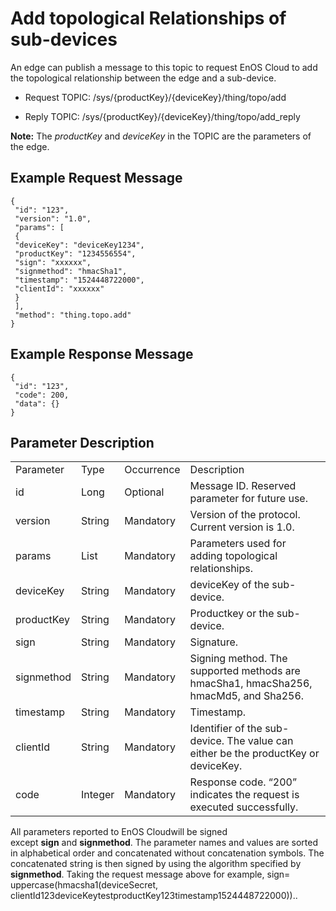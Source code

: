 # Add topological Relationships of sub-devices

An edge can publish a message to this topic to request EnOS Cloud to add
the topological relationship between the edge and a sub-device.

- Request TOPIC: /sys/{productKey}/{deviceKey}/thing/topo/add

- Reply TOPIC: /sys/{productKey}/{deviceKey}/thing/topo/add_reply

**Note:** The *productKey* and *deviceKey* in the TOPIC are the parameters of the edge.

## Example Request Message

```
{
 "id": "123",
 "version": "1.0",
 "params": [
 {
 "deviceKey": "deviceKey1234",
 "productKey": "1234556554",
 "sign": "xxxxxx",
 "signmethod": "hmacSha1",
 "timestamp": "1524448722000",
 "clientId": "xxxxxx"
 }
 ],
 "method": "thing.topo.add"
}

```

## Example Response Message

```
{
 "id": "123",
 "code": 200,
 "data": {}
}

```

## Parameter Description

<table>
  <tr>
    <td>Parameter</td>
    <td>Type</td>
    <td>Occurrence</td>
    <td>Description</td>
  </tr>
  <tr>
    <td>id</td>
    <td>Long</td>
    <td>Optional</td>
    <td>Message ID. Reserved parameter for future   use.</td>
  </tr>
  <tr>
    <td>version</td>
    <td>String</td>
    <td>Mandatory</td>
    <td>Version of the protocol. Current version is   1.0.</td>
  </tr>
  <tr>
    <td>params</td>
    <td>List</td>
    <td>Mandatory</td>
    <td>Parameters used for adding topological   relationships.</td>
  </tr>
  <tr>
    <td>deviceKey</td>
    <td>String</td>
    <td>Mandatory</td>
    <td>deviceKey of the sub-device.</td>
  </tr>
  <tr>
    <td>productKey</td>
    <td>String</td>
    <td>Mandatory</td>
    <td>Productkey or the sub-device.</td>
  </tr>
  <tr>
    <td>sign</td>
    <td>String</td>
    <td>Mandatory</td>
    <td>Signature.</td>
  </tr>
  <tr>
    <td>signmethod</td>
    <td>String</td>
    <td>Mandatory</td>
    <td>Signing method. The supported methods are   hmacSha1, hmacSha256, hmacMd5, and Sha256.</td>
  </tr>
  <tr>
    <td>timestamp</td>
    <td>String</td>
    <td>Mandatory</td>
    <td>Timestamp.</td>
  </tr>
  <tr>
    <td>clientId</td>
    <td>String</td>
    <td>Mandatory</td>
    <td>Identifier of the sub-device. The value can   either be the productKey or deviceKey.</td>
  </tr>
  <tr>
    <td>code</td>
    <td>Integer</td>
    <td>Mandatory</td>
    <td>Response code. &ldquo;200&rdquo; indicates the request is executed successfully.</td>
  </tr>
</table>

All parameters reported to EnOS Cloudwill be signed except **sign** and **signmethod**. The parameter names and values are sorted in alphabetical order and concatenated without concatenation symbols. The concatenated string is then signed by using the algorithm specified by **signmethod**. Taking the request message above for example, sign= uppercase(hmacsha1(deviceSecret, clientId123deviceKeytestproductKey123timestamp1524448722000))..

